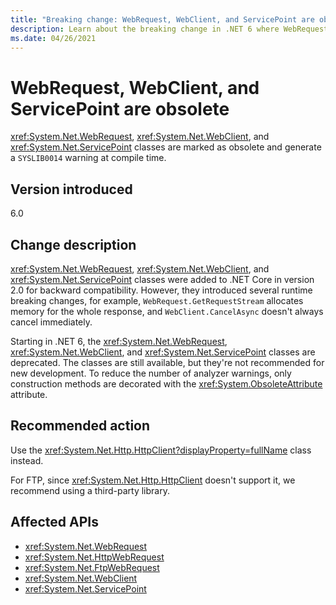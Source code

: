 ```yaml
---
title: "Breaking change: WebRequest, WebClient, and ServicePoint are obsolete"
description: Learn about the breaking change in .NET 6 where WebRequest, WebClient, and ServicePoint are deprecated in favor of HttpClient.
ms.date: 04/26/2021
---
```

# WebRequest, WebClient, and ServicePoint are obsolete

<xref:System.Net.WebRequest>, <xref:System.Net.WebClient>, and <xref:System.Net.ServicePoint> classes are marked as obsolete and generate a `SYSLIB0014` warning at compile time.

## Version introduced

6.0

## Change description

<xref:System.Net.WebRequest>, <xref:System.Net.WebClient>, and <xref:System.Net.ServicePoint> classes were added to .NET Core in version 2.0 for backward compatibility. However, they introduced several runtime breaking changes, for example, `WebRequest.GetRequestStream` allocates memory for the whole response, and `WebClient.CancelAsync` doesn't always cancel immediately.

Starting in .NET 6, the <xref:System.Net.WebRequest>, <xref:System.Net.WebClient>, and <xref:System.Net.ServicePoint> classes are deprecated. The classes are still available, but they're not recommended for new development. To reduce the number of analyzer warnings, only construction methods are decorated with the <xref:System.ObsoleteAttribute> attribute.

## Recommended action

Use the <xref:System.Net.Http.HttpClient?displayProperty=fullName> class instead.

For FTP, since <xref:System.Net.Http.HttpClient> doesn't support it, we recommend using a third-party library.

## Affected APIs

- <xref:System.Net.WebRequest>
- <xref:System.Net.HttpWebRequest>
- <xref:System.Net.FtpWebRequest>
- <xref:System.Net.WebClient>
- <xref:System.Net.ServicePoint>

<!--

### Affected APIs

- `T:System.Net.WebRequest`
- `T:System.Net.HttpWebRequest`
- `T:System.Net.FtpWebRequest`
- `T:System.Net.WebClient`
- `T:System.Net.ServicePoint`

### Category

Networking

-->
